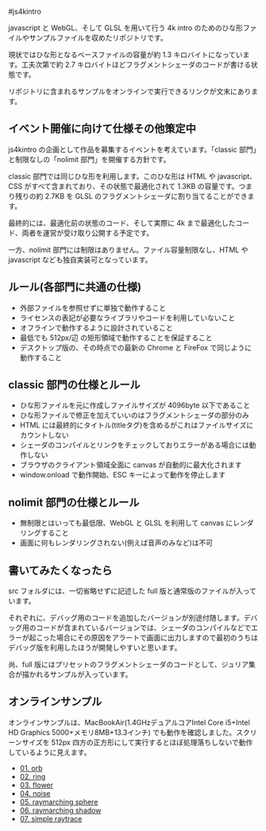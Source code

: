 #js4kintro

javascript と WebGL、そして GLSL を用いて行う 4k intro のためのひな形ファイルやサンプルファイルを収めたリポジトリです。

現状ではひな形となるベースファイルの容量が約 1.3 キロバイトになっています。工夫次第で約 2.7 キロバイトほどフラグメントシェーダのコードが書ける状態です。

リポジトリに含まれるサンプルをオンラインで実行できるリンクが文末にあります。

## イベント開催に向けて仕様その他策定中

js4kintro の企画として作品を募集するイベントを考えています。「classic 部門」と制限なしの「nolimit 部門」を開催する方針です。

classic 部門では同じひな形を利用します。このひな形は HTML や javascript、CSS がすべて含まれており、その状態で最適化されて 1.3KB の容量です。つまり残りの約 2.7KB を GLSL のフラグメントシェーダに割り当てることができます。

最終的には、最適化前の状態のコード、そして実際に 4k まで最適化したコード、両者を運営が受け取り公開する予定です。

一方、nolimit 部門には制限はありません。ファイル容量制限なし、HTML や javascript なども独自実装可となっています。


## ルール(各部門に共通の仕様)

* 外部ファイルを参照せずに単独で動作すること
* ライセンスの表記が必要なライブラリやコードを利用していないこと
* オフラインで動作するように設計されていること
* 最低でも 512px/辺 の矩形領域で動作することを保証すること
* デスクトップ版の、その時点での最新の Chrome と FireFox で同じように動作すること


## classic 部門の仕様とルール

* ひな形ファイルを元に作成しファイルサイズが 4096byte 以下であること
* ひな形ファイルで修正を加えていいのはフラグメントシェーダの部分のみ
* HTML には最終的にタイトル(titleタグ)を含めるがこれはファイルサイズにカウントしない
* シェーダのコンパイルとリンクをチェックしておりエラーがある場合には動作しない
* ブラウザのクライアント領域全面に canvas が自動的に最大化されます
* window.onload で動作開始、ESC キーによって動作を停止します


## nolimit 部門の仕様とルール

* 無制限とはいっても最低限、WebGL と GLSL を利用して canvas にレンダリングすること
* 画面に何もレンダリングされない(例えば音声のみなど)は不可


## 書いてみたくなったら

src フォルダには、一切省略せずに記述した full 版と通常版のファイルが入っています。

それぞれに、デバッグ用のコードを追加したバージョンが別途付随します。デバッグ用のコードが含まれているバージョンでは、シェーダのコンパイルなどでエラーが起こった場合にその原因をアラートで画面に出力しますので最初のうちはデバッグ版を利用したほうが開発しやすいと思います。

尚、full 版にはプリセットのフラグメントシェーダのコードとして、ジュリア集合が描かれるサンプルが入っています。


## オンラインサンプル

オンラインサンプルは、MacBookAir(1.4GHzデュアルコアIntel Core i5+Intel HD Graphics 5000+メモリ8MB+13.3インチ) でも動作を確認しました。スクリーンサイズを 512px 四方の正方形にして実行するとほぼ処理落ちしないで動作しているように見えます。

* [01. orb](http://wgld.org/o/js4kintro/sample/01_orb "orb")
* [02. ring](http://wgld.org/o/js4kintro/sample/02_ring "ring")
* [03. flower](http://wgld.org/o/js4kintro/sample/03_flower "flower")
* [04. noise](http://wgld.org/o/js4kintro/sample/04_noise "noise")
* [05. raymarching sphere](http://wgld.org/o/js4kintro/sample/05_raymarching_sphere "sphere")
* [06. raymarching shadow](http://wgld.org/o/js4kintro/sample/06_raymarching_shadow "shadow")
* [07. simple raytrace](http://wgld.org/o/js4kintro/sample/07_simple_raytrace "raytrace")


